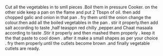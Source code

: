 Cut all the vegetables in to smll pieces .Boil them in pressure Cooker.
on the other side keep a pan on the flame and put 2 Tbspn of oil.
then add chopped galic and onion in that pan .
fry them until the onion change the colour.then add all the boiled vegetables in the pan .
stir it properly.then add salt according to taste  ,half teasppn red chilly ,pepper.and Chaat masaala according to taste .Stir it properly and then mashed them properly .
keep it the that paste to cool down . after it make a small shapes as per your choice .
fry them properly.until the cutlets become brown .and finally vegetable cutlets are ready.